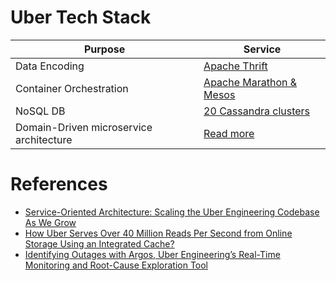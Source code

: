 # Uber Tech Stack

| Purpose                                 | Service                                                                                     |
|-----------------------------------------|---------------------------------------------------------------------------------------------|
| Data Encoding                           | [Apache Thrift](../../8_APIStandards/SerializationFrameworks/Thrift.md)                     |
| Container Orchestration                 | [Apache Marathon & Mesos](../../9_Container&OrchestrationServices/ApacheMarathon&Mesos.md)  |
| NoSQL DB                                | [20 Cassandra clusters](../../3_DatabaseServices/11_WideColumn-Databases/ApacheCasandra.md) |
| Domain-Driven microservice architecture | [Read more](https://www.uber.com/en-IN/blog/microservice-architecture/)                     |

# References
- [Service-Oriented Architecture: Scaling the Uber Engineering Codebase As We Grow](https://www.uber.com/en-IN/blog/service-oriented-architecture/)
- [How Uber Serves Over 40 Million Reads Per Second from Online Storage Using an Integrated Cache?](https://www.uber.com/en-IN/blog/how-uber-serves-over-40-million-reads-per-second-using-an-integrated-cache/)
- [Identifying Outages with Argos, Uber Engineering’s Real-Time Monitoring and Root-Cause Exploration Tool](https://www.uber.com/en-IN/blog/argos-real-time-alerts/)

